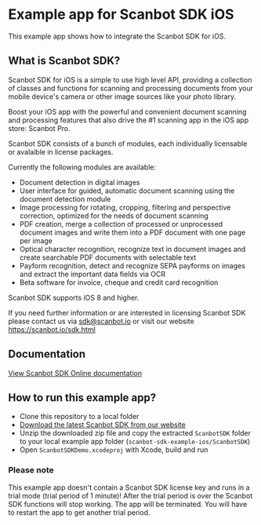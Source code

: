 # Example app for Scanbot SDK iOS

This example app shows how to integrate the Scanbot SDK for iOS.


## What is Scanbot SDK?

Scanbot SDK for iOS is a simple to use high level API, providing a collection of classes and functions
for scanning and processing documents from your mobile device's camera or other image sources like your photo library.

Boost your iOS app with the powerful and convenient document scanning and processing features that also drive the #1
scanning app in the iOS app store: Scanbot Pro.

Scanbot SDK consists of a bunch of modules, each individually licensable or avalaible in license packages.

Currently the following modules are available:
- Document detection in digital images
- User interface for guided, automatic document scanning using the document detection module
- Image processing for rotating, cropping, filtering and perspective correction, optimized for the needs of document
scanning
- PDF creation, merge a collection of processed or unprocessed document images and write them into a PDF document with
one page per image
- Optical character recognition, recognize text in document images and create searchable PDF documents with
selectable text
- Payform recognition, detect and recognize SEPA payforms on images and extract the important data fields via OCR
- Beta software for invoice, cheque and credit card recognition

Scanbot SDK supports iOS 8 and higher.

If you need further information or are interested in licensing Scanbot SDK please contact us via sdk@scanbot.io
or visit our website https://scanbot.io/sdk.html



## Documentation

[View Scanbot SDK Online documentation](https://scanbotsdk.github.io/documentation/ios/)



## How to run this example app?

- Clone this repository to a local folder
- [Download the latest Scanbot SDK from our website](https://scanbot.io/sdk.html)
- Unzip the downloaded zip file and copy the extracted `ScanbotSDK` folder to your local example app folder (`scanbot-sdk-example-ios/ScanbotSDK`)
- Open `ScanbotSDKDemo.xcodeproj` with Xcode, build and run


### Please note

This example app doesn't contain a Scanbot SDK license key and runs in a trial mode (trial period of 1 minute)!
After the trial period is over the Scanbot SDK functions will stop working. The app will be terminated.
You will have to restart the app to get another trial period.
